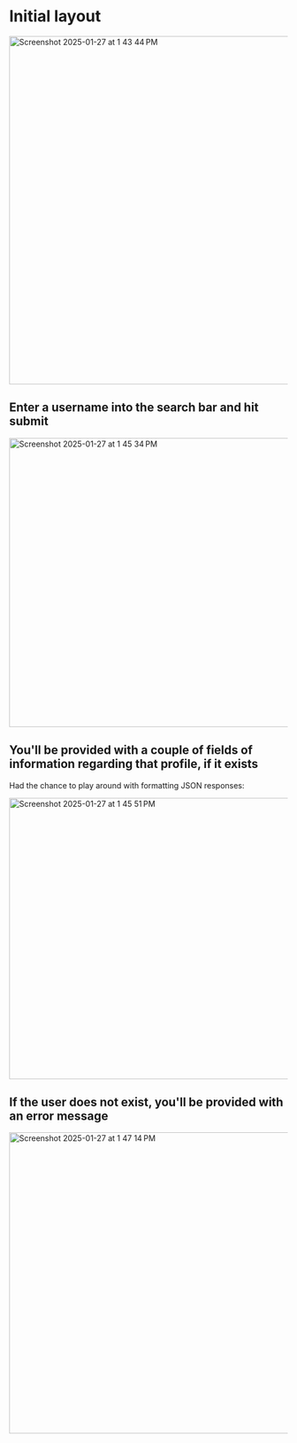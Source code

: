 # Initial layout

<img width="629" alt="Screenshot 2025-01-27 at 1 43 44 PM" src="https://github.com/user-attachments/assets/6a2fe623-d2c2-47ef-9d4f-c127666117f3" />

## Enter a username into the search bar and hit submit

<img width="522" alt="Screenshot 2025-01-27 at 1 45 34 PM" src="https://github.com/user-attachments/assets/dec9a6ea-a7fd-446f-aefc-9aca9bee322d" />

## You'll be provided with a couple of fields of information regarding that profile, if it exists
Had the chance to play around with formatting JSON responses:

<img width="508" alt="Screenshot 2025-01-27 at 1 45 51 PM" src="https://github.com/user-attachments/assets/cf9e1806-bd5d-4c1b-8936-981355251748" />

## If the user does not exist, you'll be provided with an error message

<img width="544" alt="Screenshot 2025-01-27 at 1 47 14 PM" src="https://github.com/user-attachments/assets/8e188b46-d544-4bbe-abdc-a87f2a6dfa88" />
